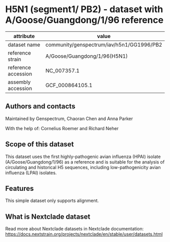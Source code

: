 # H5N1 (segment1/ PB2) - dataset with A/Goose/Guangdong/1/96 reference

| attribute           | value                                     |
| ------------------- | ----------------------------------------- |
| dataset name        | community/genspectrum/iav/h5n1/GG1996/PB2 |
| reference strain    | A/Goose/Guangdong/1/96(H5N1)              |
| reference accession | NC_007357.1                               |
| assembly accession  | GCF_000864105.1                           |

## Authors and contacts

Maintained by Genspectrum, Chaoran Chen and Anna Parker

With the help of: Cornelius Roemer and Richard Neher

## Scope of this dataset

This dataset uses the first highly-pathogenic avian influenza (HPAI) isolate (A/Goose/Guangdong/1/96) as a reference and is suitable for the analysis of circulating and historical H5 sequences, including low-pathogenicity avian influenza (LPAI) isolates.

## Features

This simple dataset only supports alignment.

## What is Nextclade dataset

Read more about Nextclade datasets in Nextclade documentation: https://docs.nextstrain.org/projects/nextclade/en/stable/user/datasets.html
